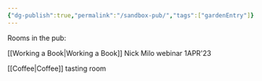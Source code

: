 ```yaml
---
{"dg-publish":true,"permalink":"/sandbox-pub/","tags":["gardenEntry"]}
---
```


Rooms in the pub:

[[Working a Book\|Working a Book]] Nick Milo webinar 1APR'23

[[Coffee\|Coffee]] tasting room